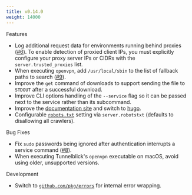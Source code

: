 ```yaml
---
title: v0.14.0
weight: 14000
---
```


Features

 * Log additional request data for environments running behind proxies ([#6](https://github.com/dpb587/ssoca/issues/6)). To enable detection of proxied client IPs, you must explicitly configure your proxy server IPs or CIDRs with the `server.trusted_proxies` list.
 * When executing `openvpn`, add `/usr/local/sbin` to the list of fallback paths to search ([#9](https://github.com/dpb587/ssoca/issues/9)).
 * Improve the `get` command of downloads to support sending the file to `STDOUT` after a successful download.
 * Improve CLI options handling of the `--service` flag so it can be passed next to the service rather than its subcommand.
 * Improve the [documentation site](https://dpb587.github.io/ssoca) and switch to [hugo](https://gohugo.io/).
 * Configurable [`robots.txt`](https://moz.com/learn/seo/robotstxt) setting via `server.robotstxt` (defaults to disallowing all crawlers).

Bug Fixes

 * Fix `sudo` passwords being ignored after authentication interrupts a service command ([#8](https://github.com/dpb587/ssoca/issues/8)).
 * When executing Tunnelblick's `openvpn` executable on macOS, avoid using older, unsupported versions.

Development

 * Switch to [`github.com/pkg/errors`](https://github.com/pkg/errors) for internal error wrapping.
